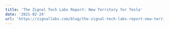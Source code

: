 ```yaml
---
title: 'The Zignal Tech Labs Report: New Territory for Tesla'
date: '2021-02-24'
url: 'https://zignallabs.com/blog/the-zignal-tech-labs-report-new-territory-for-tesla/?utm_source=marketing&utm_medium=new-territory-for-tesla&utm_content=labs-report&utm_campaign=blog'
---
```

